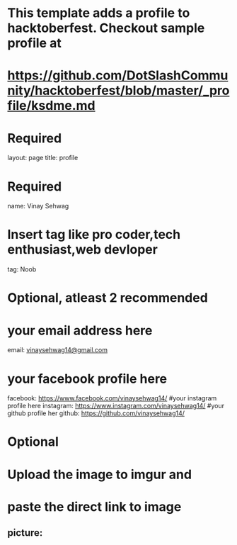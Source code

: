 # This template adds a profile to hacktoberfest. Checkout sample profile at
# https://github.com/DotSlashCommunity/hacktoberfest/blob/master/_profile/ksdme.md

# Required
layout: page
title: profile

# Required
name: Vinay Sehwag
# Insert tag like pro coder,tech enthusiast,web devloper
tag: Noob

# Optional, atleast 2 recommended

# your email address here
email: vinaysehwag14@gmail.com
# your facebook profile here
facebook: https://www.facebook.com/vinaysehwag14/
#your instagram profile here
instagram: https://www.instagram.com/vinaysehwag14/
#your github profile her
github:   https://github.com/vinaysehwag14/



# Optional
# Upload the image to imgur and
# paste the direct link to image
picture: 
---
